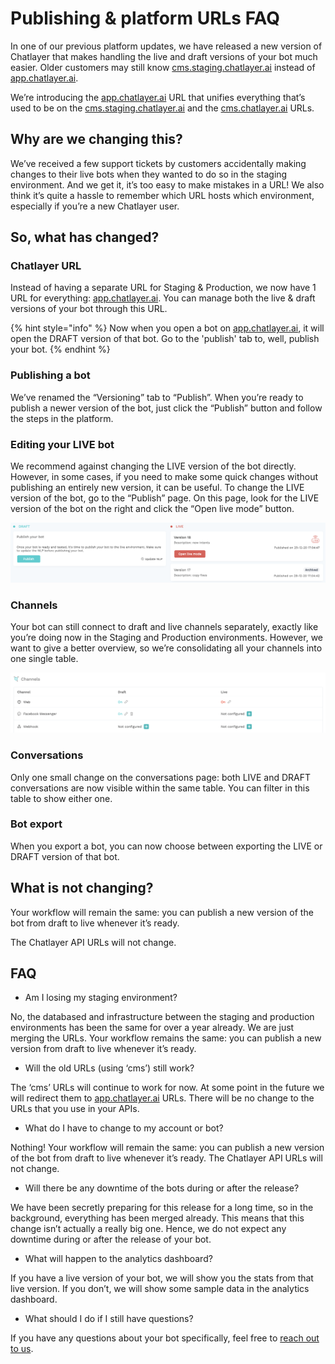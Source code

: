 # Publishing & platform URLs FAQ

In one of our previous platform updates, we have released a new version of Chatlayer that makes handling the live and draft versions of your bot much easier. Older customers may still know [cms.staging.chatlayer.ai](http://cms.staging.chatlayer.ai/) instead of [app.chatlayer.ai](http://app.chatlayer.ai/).

We’re introducing the [app.chatlayer.ai](http://app.chatlayer.ai/) URL that unifies everything that’s used to be on the [cms.staging.chatlayer.ai](http://cms.staging.chatlayer.ai/) and the [cms.chatlayer.ai](http://cms.chatlayer.ai/) URLs.

## Why are we changing this? 

We’ve received a few support tickets by customers accidentally making changes to their live bots when they wanted to do so in the staging environment. And we get it, it’s too easy to make mistakes in a URL! We also think it’s quite a hassle to remember which URL hosts which environment, especially if you’re a new Chatlayer user.

## So, what has changed?

### Chatlayer URL

Instead of having a separate URL for Staging & Production, we now have 1 URL for everything: [app.chatlayer.ai](http://app.chatlayer.ai/). You can manage both the live & draft versions of your bot through this URL.

{% hint style="info" %}
Now when you open a bot on [app.chatlayer.ai](http://app.chatlayer.ai/), it will open the DRAFT version of that bot. Go to the 'publish' tab to, well, publish your bot.
{% endhint %}

### Publishing a bot

We’ve renamed the “Versioning” tab to “Publish”. When you’re ready to publish a newer version of the bot, just click the “Publish” button and follow the steps in the platform.

### Editing your LIVE bot

We recommend against changing the LIVE version of the bot directly. However, in some cases, if you need to make some quick changes without publishing an entirely new version, it can be useful. To change the LIVE version of the bot, go to the “Publish” page. On this page, look for the LIVE version of the bot on the right and click the “Open live mode” button.

![](../../.gitbook/assets/image%20%28517%29.png)

### Channels

Your bot can still connect to draft and live channels separately, exactly like you’re doing now in the Staging and Production environments. However, we want to give a better overview, so we’re consolidating all your channels into one single table.

![](../../.gitbook/assets/image%20%28516%29.png)

### Conversations

Only one small change on the conversations page: both LIVE and DRAFT conversations are now visible within the same table. You can filter in this table to show either one.

### Bot export

When you export a bot, you can now choose between exporting the LIVE or DRAFT version of that bot.

## What is not changing?

Your workflow will remain the same: you can publish a new version of the bot from draft to live whenever it’s ready.

The Chatlayer API URLs will not change.

## FAQ

* Am I losing my staging environment?

No, the databased and infrastructure between the staging and production environments has been the same for over a year already. We are just merging the URLs. Your workflow remains the same: you can publish a new version from draft to live whenever it’s ready.

* Will the old URLs \(using ‘cms’\) still work?

The ‘cms’ URLs will continue to work for now. At some point in the future we will redirect them to [app.chatlayer.ai](http://app.chatlayer.ai/) URLs. There will be no change to the URLs that you use in your APIs.

* What do I have to change to my account or bot?

Nothing! Your workflow will remain the same: you can publish a new version of the bot from draft to live whenever it’s ready. The Chatlayer API URLs will not change.

* Will there be any downtime of the bots during or after the release?

We have been secretly preparing for this release for a long time, so in the background, everything has been merged already. This means that this change isn’t actually a really big one. Hence, we do not expect any downtime during or after the release of your bot.

* What will happen to the analytics dashboard?

If you have a live version of your bot, we will show you the stats from that live version. If you don’t, we will show some sample data in the analytics dashboard.

* What should I do if I still have questions?

If you have any questions about your bot specifically, feel free to [reach out to us](http://support.chatlayer.ai/).

